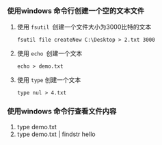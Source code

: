 ### 使用windows 命令行创建一个空的文本文件

1. 使用 `fsutil `创建一个文件大小为3000比特的文本

   `fsutil file createNew C:\Desktop > 2.txt 3000`

2. 使用 `echo `创建一个文本

   `echo > demo.txt`

3. 使用 `type` 创建一个文本

   `type nul > 4.txt`

### 使用windows 命令行查看文件内容

1. type demo.txt
2. type demo.txt | findstr hello

